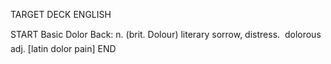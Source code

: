 TARGET DECK
ENGLISH

START
Basic
Dolor
Back: n. (brit. Dolour) literary sorrow, distress.  dolorous adj. [latin dolor pain]
END
